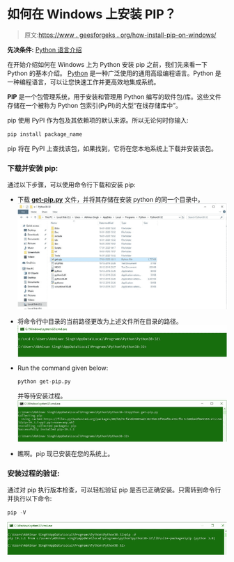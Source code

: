 # 如何在 Windows 上安装 PIP？

> 原文:[https://www . geesforgeks . org/how-install-pip-on-windows/](https://www.geeksforgeeks.org/how-to-install-pip-on-windows/)

**先决条件:** [Python 语言介绍](https://www.geeksforgeeks.org/python-language-introduction/)

在开始介绍如何在 Windows 上为 Python 安装 pip 之前，我们先来看一下 Python 的基本介绍。 [Python](https://www.geeksforgeeks.org/python-programming-language/) 是一种广泛使用的通用高级编程语言。Python 是一种编程语言，可以让您快速工作并更高效地集成系统。

**PIP** 是一个包管理系统，用于安装和管理用 Python 编写的软件包/库。这些文件存储在一个被称为 Python 包索引(PyPI)的大型“在线存储库中”。

pip 使用 PyPI 作为包及其依赖项的默认来源。所以无论何时你输入:

```py
pip install package_name
```

pip 将在 PyPI 上查找该包，如果找到，它将在您本地系统上下载并安装该包。

### 下载并安装 pip:

通过以下步骤，可以使用命令行下载和安装 pip:

*   下载 [**get-pip.py**](https://bootstrap.pypa.io/get-pip.py) 文件，并将其存储在安装 python 的同一个目录中。
    ![Downloading and storing get-pip file](img/1114218ca28a90b838ad7b0ee4fa5224.png)
*   将命令行中目录的当前路径更改为上述文件所在目录的路径。
    ![Changing directory path](img/fa96dbe7a24065aa2dbc360b59f9a5b9.png)
*   Run the command given below:

    ```py
    python get-pip.py
    ```

    并等待安装过程。
    ![Executing the command](img/7c4105496e056e7832b20b626412d426.png)

*   瞧啊。pip 现已安装在您的系统上。

### 安装过程的验证:

通过对 pip 执行版本检查，可以轻松验证 pip 是否已正确安装。只需转到命令行并执行以下命令:

```py
pip -V
```

![Verification of pip](img/34ad4224f5102abd1c856b42b0e052af.png)
